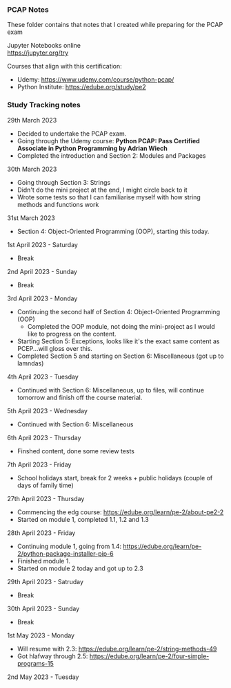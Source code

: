 ### PCAP Notes  
These folder contains that notes that I created while preparing for the PCAP exam  

Jupyter Notebooks online  
https://jupyter.org/try  

Courses that align with this certification:  
- Udemy: https://www.udemy.com/course/python-pcap/  
- Python Institute: https://edube.org/study/pe2  


### Study Tracking notes  

29th March 2023  
  - Decided to undertake the PCAP exam.  
  - Going through the Udemy course: **Python PCAP: Pass Certified Associate in Python Programming by Adrian Wiech**  
  - Completed the introduction and Section 2: Modules and Packages  

30th March 2023  
  - Going through Section 3: Strings  
  - Didn't do the mini project at the end, I might circle back to it    
  - Wrote some tests so that I can familiarise myself with how string methods and functions work  

31st March 2023  
  - Section 4: Object-Oriented Programming (OOP), starting this today.  

1st April 2023 - Saturday  
  - Break  

2nd April 2023 - Sunday  
  - Break  

3rd April 2023 - Monday  
  - Continuing the second half of Section 4: Object-Oriented Programming (OOP)  
    - Completed the OOP module, not doing the mini-project as I would like to progress on the content.  
  - Starting Section 5: Exceptions, looks like it's the exact same content as PCEP...will gloss over this.  
  - Completed Section 5 and starting on Section 6: Miscellaneous (got up to lamndas)  

4th April 2023 - Tuesday  
  - Continued with Section 6: Miscellaneous, up to files, will continue tomorrow and finish off the course material.  

5th April 2023 - Wednesday  
  - Continued with Section 6: Miscellaneous  

6th April 2023 - Thursday  
  - Finshed content, done some review tests  

7th April 2023 - Friday  
  - School holidays start, break for 2 weeks + public holidays (couple of days of family time)  

27th April 2023 - Thursday  
  - Commencing the edg course:  https://edube.org/learn/pe-2/about-pe2-2  
  - Started on module 1, completed 1.1, 1.2 and 1.3  

28th April 2023 - Friday  
  - Continuing module 1, going from 1.4: https://edube.org/learn/pe-2/python-package-installer-pip-6  
  - Finished module 1.  
  - Started on module 2 today and got up to 2.3  

29th April 2023 - Satruday  
  - Break  

30th April 2023 - Sunday  
  - Break  

1st May 2023 - Monday  
  - Will resume with 2.3: https://edube.org/learn/pe-2/string-methods-49  
  - Got hlafway through 2.5: https://edube.org/learn/pe-2/four-simple-programs-15

2nd May 2023 - Tuesday  
